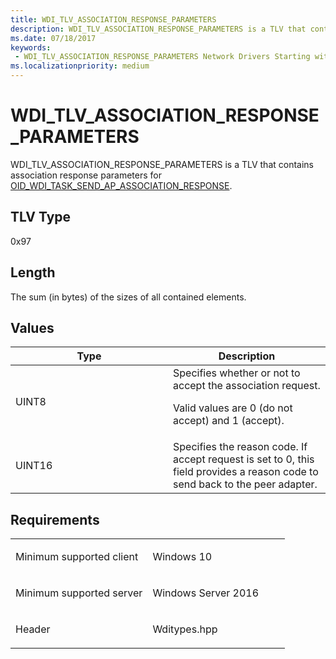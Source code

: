 ```yaml
---
title: WDI_TLV_ASSOCIATION_RESPONSE_PARAMETERS
description: WDI_TLV_ASSOCIATION_RESPONSE_PARAMETERS is a TLV that contains association response parameters for OID_WDI_TASK_SEND_AP_ASSOCIATION_RESPONSE.
ms.date: 07/18/2017
keywords:
 - WDI_TLV_ASSOCIATION_RESPONSE_PARAMETERS Network Drivers Starting with Windows Vista
ms.localizationpriority: medium
---
```


# WDI\_TLV\_ASSOCIATION\_RESPONSE\_PARAMETERS


WDI\_TLV\_ASSOCIATION\_RESPONSE\_PARAMETERS is a TLV that contains association response parameters for [OID\_WDI\_TASK\_SEND\_AP\_ASSOCIATION\_RESPONSE](./oid-wdi-task-send-ap-association-response.md).

## TLV Type


0x97

## Length


The sum (in bytes) of the sizes of all contained elements.

## Values


<table>
<colgroup>
<col width="50%" />
<col width="50%" />
</colgroup>
<thead>
<tr class="header">
<th>Type</th>
<th>Description</th>
</tr>
</thead>
<tbody>
<tr class="odd">
<td>UINT8</td>
<td>Specifies whether or not to accept the association request.
<p>Valid values are 0 (do not accept) and 1 (accept).</p></td>
</tr>
<tr class="even">
<td>UINT16</td>
<td>Specifies the reason code. If accept request is set to 0, this field provides a reason code to send back to the peer adapter.</td>
</tr>
</tbody>
</table>

 

Requirements
------------

<table>
<colgroup>
<col width="50%" />
<col width="50%" />
</colgroup>
<tbody>
<tr class="odd">
<td><p>Minimum supported client</p></td>
<td><p>Windows 10</p></td>
</tr>
<tr class="even">
<td><p>Minimum supported server</p></td>
<td><p>Windows Server 2016</p></td>
</tr>
<tr class="odd">
<td><p>Header</p></td>
<td>Wditypes.hpp</td>
</tr>
</tbody>
</table>

 

